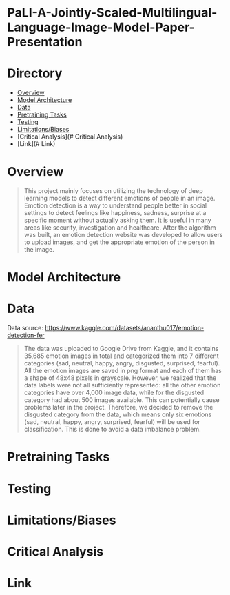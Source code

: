 # PaLI-A-Jointly-Scaled-Multilingual-Language-Image-Model-Paper-Presentation

# Directory
- [Overview](#project-overview)
- [Model Architecture](#data)
- [Data](#modeling)
- [Pretraining Tasks](#potential-use-cases)
- [Testing](#resources)
- [Limitations/Biases](#contributors)
- [Critical Analysis](# Critical Analysis)
- [Link](# Link)

# Overview

> This project mainly focuses on utilizing  the technology of deep learning models to detect different emotions of people in an image. Emotion detection is a way to understand people better in social settings to detect feelings like happiness, sadness, surprise at a specific moment without actually asking them. It is useful in many areas like security, investigation and healthcare. After the algorithm was built, an emotion detection website was developed to allow users to upload images, and get the appropriate emotion of the person in the image.

# Model Architecture

# Data

Data source: https://www.kaggle.com/datasets/ananthu017/emotion-detection-fer

> The data was uploaded to Google Drive from Kaggle, and it contains 35,685 emotion images in total and categorized them into 7 different categories (sad, neutral, happy, angry, disgusted, surprised, fearful). All the emotion images are saved in png format and each of them has a shape of 48x48 pixels in grayscale. However, we realized that the data labels were not all sufficiently represented: all the other emotion categories have over 4,000 image data, while for the disgusted category had about 500 images available. This can potentially cause problems later in the project. Therefore, we decided to remove the disgusted category from the data, which means only six emotions (sad, neutral, happy, angry, surprised, fearful) will be used for classification. This is done to avoid a data imbalance problem. 

# Pretraining Tasks


# Testing


# Limitations/Biases

# Critical Analysis


# Link
